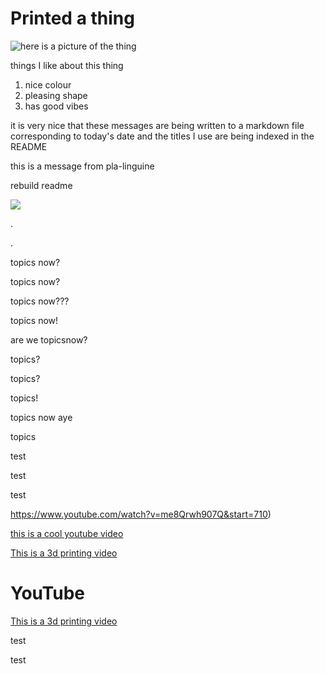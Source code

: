 
# Printed a thing

![here is a picture of the thing](https://cdn.discordapp.com/attachments/794700507448475679/794931952179609630/test.jpg)

things I like about this thing

1. nice colour
2. pleasing shape
3. has good vibes

it is very nice that these messages are being written to a markdown file corresponding to today's date and the titles I use are being indexed in the README

this is a message from pla-linguine



rebuild readme

![](https://cdn.discordapp.com/attachments/794700507448475679/794971595365023785/20201231_163913.jpg)

.

.

topics now?

topics now?

topics now???

topics now!

are we topicsnow?

topics?

topics?

topics!

topics now aye

topics

test

test

test

https://www.youtube.com/watch?v=me8Qrwh907Q&start=710)

[this is a cool youtube video](https://www.youtube.com/watch?v=me8Qrwh907Q&start=710)

[This is a 3d printing video](https://youtu.be/dQw4w9WgXcQ)

# YouTube

[This is a 3d printing video](https://youtu.be/dQw4w9WgXcQ)

test

test

